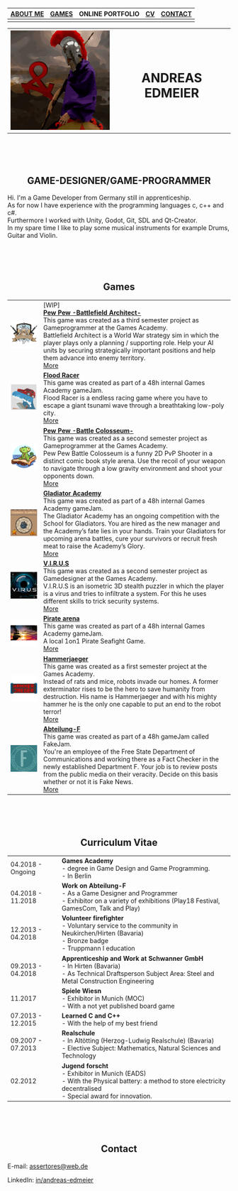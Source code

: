 

| [ABOUT ME](https://assertores.github.io/#game-designergame-programmer) | [GAMES](https://assertores.github.io/#games) | ONLINE PORTFOLIO | [CV](https://assertores.github.io/#curriculum-vitae) | [CONTACT](https://assertores.github.io/#contact) |
| ----- | ----- | ----- | ----- | ----- |
| | | | | |

<table>
  <tr>
    <th><img src="res/Assertores_256.png" alt="LOGO"></th>
    <th><h1>ANDREAS EDMEIER</h1></th>
  </tr>
</table>

<br>
<br>
<br>

## <center>GAME-DESIGNER/GAME-PROGRAMMER</center>

Hi. I'm a Game Developer from Germany still in apprenticeship.<br>
As for now I have experience with the programming languages c, c++ and c#.<br>
Furthermore I worked with Unity, Godot, Git, SDL and Qt-Creator.<br>
In my spare time I like to play some musical instruments for example Drums, Guitar and Violin.<br>

<br>
<br>
<br>

## <center>Games</center>

| | |
| ----- | ----- |
| [![LOGO](res/LOGO_BattlefieldArchitect.png)](http://www.assertores.me/PewPewBattlefieldArchitect) | [WIP]<br>[**Pew Pew -Battlefield Architect-**](http://www.assertores.me/PewPewBattlefieldArchitect)<br>This game was created as a third semester project as Gameprogrammer at the Games Academy.<br>Battlefield Architect is a World War strategy sim in which the player plays only a planning / supporting role. Help your AI units by securing strategically important positions and help them advance into enemy territory.<br>[More](http://www.assertores.me/PewPewBattlefieldArchitect) |
| [![LOGO](res/LOGO_FloodRacer.png)](http://www.assertores.me/FloodRacer) | [**Flood Racer**](http://www.assertores.me/FloodRacer)<br>This game was created as part of a 48h internal Games Academy gameJam.<br>Flood Racer is a endless racing game where you have to escape a giant tsunami wave through a breathtaking low-poly city.<br>[More](http://www.assertores.me/FloodRacer) |
| [![LOGO](res/LOGO_Toastboat.png)](http://www.assertores.me/PewPewBattleColosseum) | [**Pew Pew -Battle Colosseum-**](http://www.assertores.me/PewPewBattleColosseum)<br>This game was created as a second semester project as Gameprogrammer at the Games Academy.<br>Pew Pew Battle Colosseum is a funny 2D PvP Shooter in a distinct comic book style arena. Use the recoil of your weapon to navigate through a low gravity environment and shoot your opponents down.<br>[More](http://www.assertores.me/PewPewBattleColosseum) |
| [![LOGO](res/LOGO_GladiatorAcademy.png)](http://www.assertores.me/PewPewBattleColosseum) | [**Gladiator Academy**](http://www.assertores.me/PewPewBattleColosseum)<br>This game was created as part of a 48h internal Games Academy gameJam.<br>The Gladiator Academy has an ongoing competition with the School for Gladiators. You are hired as the new manager and the Academy’s fate lies in your hands. Train your Gladiators for upcoming arena battles, cure your survivors or recruit fresh meat to raise the Academy’s Glory.<br>[More](http://www.assertores.me/GladiatorAcademy) |
| [![LOGO](res/LOGO_VIRUS.png)](http://www.assertores.me/GladiatorAcademy) | [**V.I.R.U.S**](http://www.assertores.me/GladiatorAcademy)<br>This game was created as a second semester project as Gamedesigner at the Games Academy.<br>V.I.R.U.S is an isometric 3D stealth puzzler in which the player is a virus and tries to infiltrate a system. For this he uses different skills to trick security systems.<br>[More](http://www.assertores.me/VIRUS) |
| [![LOGO](res/LOGO_PirateArena.png)](http://www.assertores.me/PirateArena) | [**Pirate arena**](http://www.assertores.me/PirateArena)<br>This game was created as part of a 48h internal Games Academy gameJam.<br>A local 1on1 Pirate Seafight Game.<br>[More](http://www.assertores.me/PirateArena) |
| [![LOGO](res/LOGO_HammerJaeger.png)](http://www.assertores.me/HammerJaeger) | [**Hammerjaeger**](http://www.assertores.me/HammerJaeger)<br>This game was created as a first semester project at the Games Academy.<br>Instead of rats and mice, robots invade our homes. A former exterminator rises to be the hero to save humanity from destruction. His name is Hammerjaeger and with his mighty hammer he is the only one capable to put an end to the robot terror!<br>[More](http://www.assertores.me/HammerJaeger) |
| [![LOGO](res/Abteilung_F.jpg)](http://www.assertores.me/AbteilungF) | [**Abteilung-F**](http://www.assertores.me/AbteilungF)<br>This game was created as part of a 48h gameJam called FakeJam.<br>You're an employee of the Free State Department of Communications and working there as a Fact Checker in the newly established Department F. Your job is to review posts from the public media on their veracity. Decide on this basis whether or not it is Fake News.<br>[More](http://www.assertores.me/AbteilungF) |

<br>
<br>
<br>

## <center>Curriculum Vitae</center>

| | |
| ----- | ----- |
| 04.2018 - Ongoing | **Games Academy**<br> - degree in Game Design and Game Programming.<br> - In Berlin |
| 04.2018 - 11.2018 | **Work on Abteilung-F**<br> - As a Game Designer and Programmer<br> - Exhibitor on a variety of exhibitions (Play18 Festival, GamesCom, Talk and Play) |
| 12.2013 - 04.2018 | **Volunteer firefighter**<br> - Voluntary service to the community in Neukirchen/Hirten (Bavaria)<br> - Bronze badge<br> - Truppmann I education |
| 09.2013 - 04.2018 | **Apprenticeship and Work at Schwanner GmbH**<br> - In Hirten (Bavaria)<br> - As Technical Draftsperson Subject Area: Steel and Metal Construction Engineering |
| 11.2017 | **Spiele Wiesn**<br> - Exhibitor in Munich (MOC)<br> - With a not yet published board game |
| 07.2013 - 12.2015 | **Learned C and C++**<br> - With the help of my best friend |
| 09.2007 - 07.2013 | **Realschule**<br> - In Altötting (Herzog-Ludwig Realschule) (Bavaria)<br> - Elective Subject: Mathematics, Natural Sciences and Technology |
| 02.2012 | **Jugend forscht**<br> - Exhibitor in Munich (EADS)<br> - With the Physical battery: a method to store electricity decentralised<br> - Special award for innovation. |

<br>
<br>
<br>

## <center>Contact</center>

E-mail: [assertores@web.de](assertores@web.de)

LinkedIn: [in/andreas-edmeier](http://www.linkedin.com/in/andreas-edmeier)